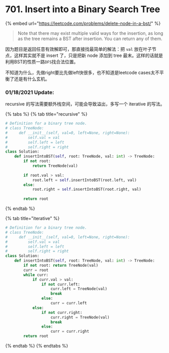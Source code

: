 # 701. Insert into a Binary Search Tree

{% embed url="https://leetcode.com/problems/delete-node-in-a-bst/" %}

> Note that there may exist multiple valid ways for the insertion, as long as the tree remains a BST after insertion. You can return any of them.

因为题目是返回任意有效解即可，那直接找最简单的解法：把 `val` 放在叶子节点，这样其实就不是 insert 了，只是把新 node 添加到 tree 最末。这样的话就是利用BST的性质一路`DFS`找合法位置。

不知道为什么，先做right要比先做left快很多，也不知道是leetcode cases太不平衡了还是有什么玄机。

### 01/18/2021 Update:

recursive 的写法需要额外栈空间，可能会导致溢出，多写一个 iterative 的写法。

{% tabs %}
{% tab title="recursive" %}
```python
# Definition for a binary tree node.
# class TreeNode:
#     def __init__(self, val=0, left=None, right=None):
#         self.val = val
#         self.left = left
#         self.right = right
class Solution:
    def insertIntoBST(self, root: TreeNode, val: int) -> TreeNode:
        if not root:
            return TreeNode(val)
        
        if root.val > val:
            root.left = self.insertIntoBST(root.left, val)
        else:
            root.right = self.insertIntoBST(root.right, val)
        
        return root
```
{% endtab %}

{% tab title="iterative" %}
```python
# Definition for a binary tree node.
# class TreeNode:
#     def __init__(self, val=0, left=None, right=None):
#         self.val = val
#         self.left = left
#         self.right = right
class Solution:
    def insertIntoBST(self, root: TreeNode, val: int) -> TreeNode:
        if not root: return TreeNode(val)
        curr = root
        while curr:
            if curr.val > val:
                if not curr.left:
                    curr.left = TreeNode(val)
                    break
                else:
                    curr = curr.left
            else:
                if not curr.right:
                    curr.right = TreeNode(val)
                    break
                else:
                    curr = curr.right
        return root
```
{% endtab %}
{% endtabs %}

